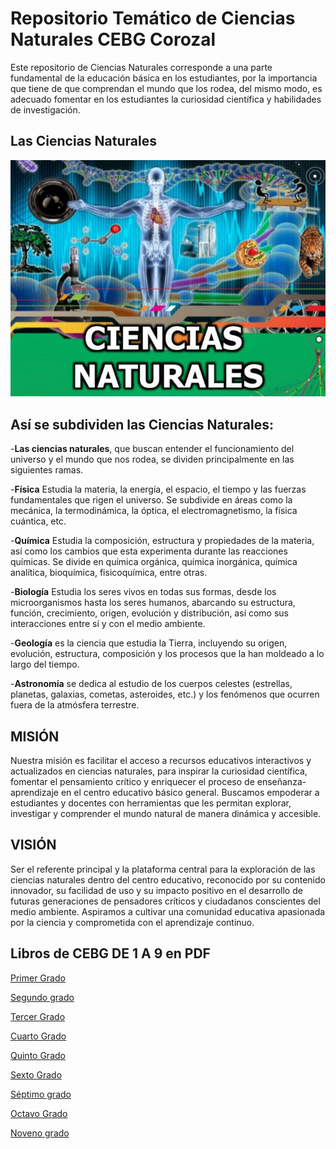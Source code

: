 
# Repositorio Temático de Ciencias Naturales CEBG Corozal

Este repositorio de Ciencias Naturales corresponde a una parte fundamental de la educación básica en los estudiantes, por la importancia que tiene de que comprendan el mundo que los rodea, del mismo modo, es adecuado fomentar en los estudiantes la curiosidad científica y habilidades de investigación.

## Las Ciencias Naturales

![App Screenshot](https://github.com/Anthony229q/Repositorio-Tem-tico-de-Ciencias-Naturales/blob/main/Ciencias_Naturales-2.jpg)


## Así se subdividen las Ciencias Naturales:

-**Las ciencias naturales**, que buscan entender el funcionamiento del universo y el mundo que nos rodea, se dividen principalmente en las siguientes ramas.

-**Física** Estudia la materia, la energía, el espacio, el tiempo y las fuerzas fundamentales que rigen el universo. Se subdivide en áreas como la mecánica, la termodinámica, la óptica, el electromagnetismo, la física cuántica, etc.

-**Química** Estudia la composición, estructura y propiedades de la materia, así como los cambios que esta experimenta durante las reacciones químicas.
Se divide en química orgánica, química inorgánica, química analítica, bioquímica, fisicoquímica, entre otras.

-**Biología**  Estudia los seres vivos en todas sus formas, desde los microorganismos hasta los seres humanos, abarcando su estructura, función, crecimiento, origen, evolución y distribución, así como sus interacciones entre sí y con el medio ambiente.

-**Geología** es la ciencia que estudia la Tierra, incluyendo su origen, evolución, estructura, composición y los procesos que la han moldeado a lo largo del tiempo.

-**Astronomía** se dedica al estudio de los cuerpos celestes (estrellas, planetas, galaxias, cometas, asteroides, etc.) y los fenómenos que ocurren fuera de la atmósfera terrestre.


## **MISIÓN**

Nuestra misión es facilitar el acceso a recursos educativos interactivos y actualizados en ciencias naturales, para inspirar la curiosidad científica, fomentar el pensamiento crítico y enriquecer el proceso de enseñanza-aprendizaje en el centro educativo básico general. Buscamos empoderar a estudiantes y docentes con herramientas que les permitan explorar, investigar y comprender el mundo natural de manera dinámica y accesible.

## **VISIÓN**

Ser el referente principal y la plataforma central para la exploración de las ciencias naturales dentro del centro educativo, reconocido por su contenido innovador, su facilidad de uso y su impacto positivo en el desarrollo de futuras generaciones de pensadores críticos y ciudadanos conscientes del medio ambiente. Aspiramos a cultivar una comunidad educativa apasionada por la ciencia y comprometida con el aprendizaje continuo.


## Libros de CEBG DE 1 A 9 en PDF

[Primer Grado](https://drive.google.com/file/d/1viiwBcKzywXSE6od_qoSvRJHTw0B7Wz4/view?usp=sharing)

[Segundo grado](https://drive.google.com/file/d/1F3gYYULF4rWqGS720HhJd9mxsEoRrejR/view?usp=sharing)

[Tercer Grado](https://drive.google.com/file/d/1mWFVspsextgk2JQnFuwXU-R0hiVY2hGj/view?usp=sharing)

[Cuarto Grado](https://drive.google.com/file/d/157XtwWYsbIetM2v4O-WnfMgzlzQq3QCj/view?usp=sharing)

[Quinto Grado](https://drive.google.com/file/d/1us_8pSYdWr-J_FqBBhAVEPR2QeOLXAhC/view?usp=sharing)

[Sexto Grado](https://drive.google.com/file/d/1LWVZDirEwn2dPvyO3mJolpYBb3AmDB6D/view?usp=sharing)

[Séptimo grado](https://drive.google.com/file/d/1G89mvLhdBRzBGUtpWAtgjItpys2cJiSM/view?usp=sharing)

[Octavo Grado](https://drive.google.com/file/d/1o6b7A0jJTu0JCrlfST_BKOgB-XilAj3C/view?usp=sharing)

[Noveno grado](https://drive.google.com/file/d/12-9-22HaVAaUQ1wiFNNPzDlZUdLTplVb/view?usp=sharing)

